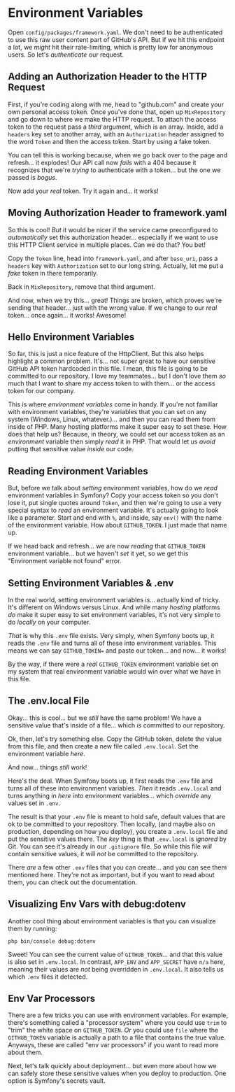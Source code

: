 # Environment Variables

Open `config/packages/framework.yaml`. We don't need to be authenticated to use this
raw user content part of GitHub's API. But if we hit this endpoint a lot, we
*might* hit their rate-limiting, which is pretty low for anonymous users. So let's
*authenticate* our request.

## Adding an Authorization Header to the HTTP Request

First, if you're coding along with me, head to "github.com" and create your own
personal access token. Once you've done that, open up `MixRepository` and go down
to where we make the HTTP request. To attach the access token to the request pass
a *third* argument, which is an array. Inside, add a `headers` key set to another
array, with an `Authorization` header assigned to the word `Token` and then the
access token. Start by using a fake token.

You can tell this is working because, when we go back over to the page and
refresh... it explodes! Our API call now *fails* with a 404 because it recognizes
that we're *trying* to authenticate with a token... but the one we passed is
*bogus*.

Now add your *real* token. Try it again and... it works!

## Moving Authorization Header to framework.yaml

So this is cool! *But* it would be nicer if the service came preconfigured to
*automatically* set this authorization header... especially if we want to use this
HTTP Client service in multiple places. Can we do that? You bet!

Copy the `Token` line, head into `framework.yaml`, and after `base_uri`, pass
a `headers` key with `Authorization` set to our long string. Actually, let me put a
*fake* token in there temporarily.

Back in `MixRepository`, remove that third argument.

And now, when we try this... great! Things are broken, which proves we're sending
that header... just with the wrong value. If we change to our *real* token... once
again... it works! Awesome!

## Hello Environment Variables

So far, this is just a nice feature of the HttpClient. But this also helps highlight
a common problem. It's... not super great to have our sensitive GitHub API token
hardcoded in this file. I mean, this file is going to be committed to our
repository. I love my teammates... but I don't love them *so* much that I want to
share my access token to with them... or the access token for our company.

This is where *environment variables* come in handy. If you're not familiar with
environment variables, they're variables that you can set on any system (Windows,
Linux, whatever.)... and then you can read them from inside of PHP. Many hosting
platforms make it super easy to set these. How does that help us? Because, in theory,
we could set our access token as an *environment* variable then simply *read* it
in PHP. That would let us *avoid* putting that sensitive value *inside* our code.

## Reading Environment Variables

But, before we talk about *setting* environment variables, how do we
*read* environment variables in Symfony? Copy your access token so you don't lose
it, put single quotes around `Token`, and then we're going to use a very special
syntax to *read* an environment variable. It's actually going to look like a
parameter. Start and end with `%`, and inside, say `env()` with the name of the
environment variable. How about `GITHUB_TOKEN`. I just made that name up.

If we head back and refresh... we are now *reading* that `GITHUB_TOKEN` environment
variable... but we haven't *set* it yet, so we get this "Environment variable not
found" error.

## Setting Environment Variables & .env

In the real world, setting environment variables is... actually kind of tricky. It's
different on Windows versus Linux. And while many *hosting* platforms *do* make it
super easy to set environment variables, it's not very simple to do *locally* on
your computer.

*That* is why this `.env` file exists. Very simply, when Symfony boots up, it reads
the `.env` file and turns all of these into environment variables. This means we
can say `GITHUB_TOKEN=` and paste our token... and now... it works!

By the way, if there were a *real* `GITHUB_TOKEN` environment variable set on my
system that real environment variable would win over what we have in this file.

## The .env.local File

Okay... this is cool... but we *still* have the same problem! We have a sensitive
value that's inside of a file... which *is* committed to our repository.

Ok, then, let's try something else. Copy the GitHub token, delete the value from
this file, and then create a new file called `.env.local`. Set the environment
variable *here*.

And now... things *still* work!

Here's the deal. When Symfony boots up, it first reads the `.env` file and turns
all of these into environment variables. *Then* it reads `.env.local` and turns
anything in *here* into environment variables... which *override* any values set
in `.env`.

The result is that your `.env` file is meant to hold safe, default values that are
ok to be committed to your repository. Then locally, (and maybe also on production,
depending on how you deploy), you create a `.env.local` file and put the sensitive
values  there. The *key* thing is that `.env.local` is *ignored* by Git. You can
see it's already in our `.gitignore` file. So while this file *will* contain
sensitive values, it will *not* be committed to the repository.

There *are* a few other `.env` files that you can create... and you can see them
mentioned here. They're not as important, but if you want to read about them, you
can check out the documentation.

## Visualizing Env Vars with debug:dotenv

Another cool thing about environment variables is that you can visualize them by
running:

```terminal
php bin/console debug:dotenv
```

Sweet! You can see the current value of `GITHUB_TOKEN`... and that this value
is also set in `.env.local`. In contrast, `APP_ENV` and `APP_SECRET` have `n/a`
here, meaning their values are *not* being overridden in `.env.local`. It also
tells us which `.env` files it detected.

## Env Var Processors

There are a few tricks you can use with environment variables. For example,
there's something called a "processor system" where you could use `trim` to "trim"
the white space on `GITHUB_TOKEN`. *Or* you could use `file` where the `GITHUB_TOKEN`
variable is actually a path to a file that contains the true value. Anyways, these
are called "env var processors" if you want to read more about them.

Next, let's talk quickly about deployment... but even more about how we can safely
store these sensitive values when you deploy to production. One option is Symfony's
secrets vault.
